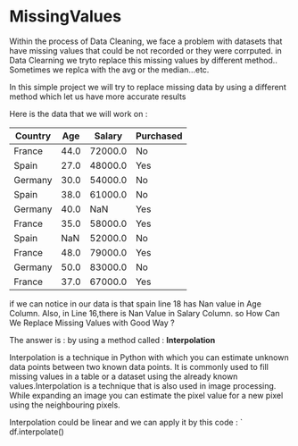 # MissingValues

Within the process of Data Cleaning, we face a problem with datasets that have missing values that could be not recorded or they were corrputed. 
in Data Clearning we tryto replace this missing values by different method.. Sometimes we replca with the avg or the median...etc. 

In this simple project we will try to replace missing data by using a different method which let us have more accurate results 

Here is the data that we will work on : 

 |Country     |  Age       |  Salary    | Purchased  |
 |------------|------------|------------|------------|
 |France      |44.0        |72000.0     |     No     |
 |  Spain     | 27.0       | 48000.0    |     Yes    |
 | Germany    | 30.0       | 54000.0    |      No    |
 |  Spain     |38.0        | 61000.0    |    No      |
 |Germany     | 40.0       |     NaN    |   Yes      |
 | France     | 35.0       | 58000.0    |  Yes       |
 |  Spain     |  NaN       | 52000.0    |No          |
 | France     | 48.0       | 79000.0    |  Yes       |
 |Germany     | 50.0       | 83000.0    |     No     |
 | France     | 37.0       | 67000.0    |  Yes       |
 
 if we can notice in our data is that spain line 18 has Nan value in Age Column. Also, in Line 16,there is Nan Value in Salary Column. 
 so How Can We Replace Missing Values with Good Way ? 
 
 The answer is : by using a method called : **Interpolation**
 
 Interpolation is a technique in Python with which you can estimate unknown data points between two known data points. It is commonly used to fill missing values in a table or a   dataset using the already known values.Interpolation is a technique that is also used in image processing. While expanding an image you can estimate the pixel value for a new pixel using the neighbouring pixels.

Interpolation could be linear and we can apply it by this code : 
`<addr> df.interpolate()



